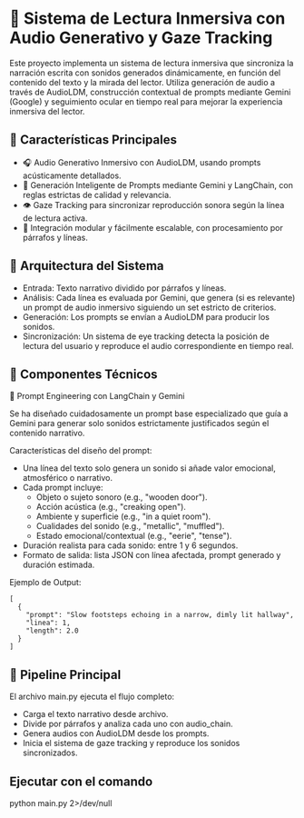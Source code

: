 # 📖 Sistema de Lectura Inmersiva con Audio Generativo y Gaze Tracking
Este proyecto implementa un sistema de lectura inmersiva que sincroniza la narración escrita con sonidos generados dinámicamente, en función del contenido del texto y la mirada del lector. Utiliza generación de audio a través de AudioLDM, construcción contextual de prompts mediante Gemini (Google) y seguimiento ocular en tiempo real para mejorar la experiencia inmersiva del lector.

## 🚀 Características Principales
- 🎧 Audio Generativo Inmersivo con AudioLDM, usando prompts acústicamente detallados.
- 🤖 Generación Inteligente de Prompts mediante Gemini y LangChain, con reglas estrictas de calidad y relevancia.
- 👁 Gaze Tracking para sincronizar reproducción sonora según la línea de lectura activa.
- 🔗 Integración modular y fácilmente escalable, con procesamiento por párrafos y líneas.

## 🧠 Arquitectura del Sistema
- Entrada: Texto narrativo dividido por párrafos y líneas.
- Análisis: Cada línea es evaluada por Gemini, que genera (si es relevante) un prompt de audio inmersivo siguiendo un set estricto de criterios.
- Generación: Los prompts se envían a AudioLDM para producir los sonidos.
- Sincronización: Un sistema de eye tracking detecta la posición de lectura del usuario y reproduce el audio correspondiente en tiempo real.

## 🧩 Componentes Técnicos
📝 Prompt Engineering con LangChain y Gemini

Se ha diseñado cuidadosamente un prompt base especializado que guía a Gemini para generar solo sonidos estrictamente justificados según el contenido narrativo.

Características del diseño del prompt:
- Una línea del texto solo genera un sonido si añade valor emocional, atmosférico o narrativo.
- Cada prompt incluye:
    - Objeto o sujeto sonoro (e.g., "wooden door").
    - Acción acústica (e.g., "creaking open").
    - Ambiente y superficie (e.g., "in a quiet room").
    - Cualidades del sonido (e.g., "metallic", "muffled").
    - Estado emocional/contextual (e.g., "eerie", "tense").
- Duración realista para cada sonido: entre 1 y 6 segundos.
- Formato de salida: lista JSON con línea afectada, prompt generado y duración estimada.

Ejemplo de Output:
```
[
  {
    "prompt": "Slow footsteps echoing in a narrow, dimly lit hallway",
    "linea": 1,
    "length": 2.0
  }
]
```

## 🧪 Pipeline Principal

El archivo main.py ejecuta el flujo completo:
- Carga el texto narrativo desde archivo.
- Divide por párrafos y analiza cada uno con audio_chain.
- Genera audios con AudioLDM desde los prompts.
- Inicia el sistema de gaze tracking y reproduce los sonidos sincronizados.

## Ejecutar con el comando
python main.py 2>/dev/null